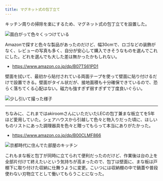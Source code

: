 ```yaml
---
title: マグネット式の包丁立て
---
```


キッチン周りの掃除を楽にするため、マグネット式の包丁立てを設置した。

![](https://i.imgur.com/DL4XIKOh.jpg "面白がって色々くっつけている")

Amazonで探すと色々な製品があったのだけど、幅30cmで、ロゴなどの装飾がなく、レビューの写真も多く、自分が安心して購入できそうなものを選んでこれにした。どれを選んでも大した差は無かったかもしれない。

- https://www.amazon.co.jp/dp/B07TS61PD1

壁面を拭いて、最初から貼付されている両面テープを使って壁面に貼り付けるだけで設置できる。壁面がタイル状だが、接地面積も十分確保できているので、恐らく落ちてくる心配はない。磁力も強すぎず弱すぎずで丁度良いぐらい。

![](https://i.imgur.com/rmCZdIih.jpg "少し引いて撮った様子")

---

ちなみに、これまではakiroomさんにいただいたLECの包丁兼まな板立てを5年ほど愛用していた。シェアハウスから引越して色々と物入りだった頃に、ほしいものリストにあった調理器具を色々と贈ってもらって本当にありがたかった。

- https://www.amazon.co.jp/dp/B00CLMF866

![](https://i.imgur.com/5BJ0BPeh.jpg "京都時代に住んでた部屋のキッチン")

これもまな板と包丁が同時に立てられて便利だったのだけど、作業後は台の上を全部片付けて終えたいという気持ちが高まったので、包丁は壁面に、まな板は戸棚下に取り付けた収納に仕舞うように変更。こいつには収納棚の中で鍋蓋や普段使わない刃物立てとして働いてもらうことになった。
